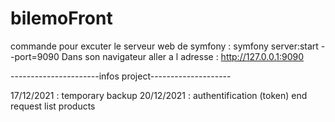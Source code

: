 # bilemoFront
commande pour excuter le serveur web de symfony :
    symfony server:start --port=9090
    Dans son navigateur aller a l adresse : http://127.0.0.1:9090

----------------------infos project--------------------

17/12/2021 : temporary backup
20/12/2021 : authentification (token) end request list products